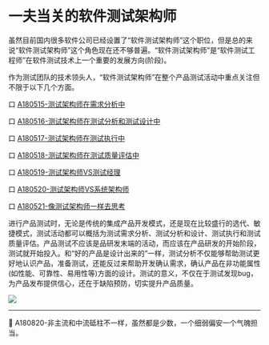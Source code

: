 
# 一夫当关的软件测试架构师

虽然目前国内很多软件公司已经设置了“软件测试架构师”这个职位，但是总的来说“软件测试架构师”这个角色现在还不够普遍。“软件测试架构师”是“软件测试工程师”在软件测试技术上一个重要的发展方向(阶段)。

作为测试团队的技术领头人，“软件测试架构师”在整个产品测试活动中重点关注但不限于以下几个方面。

口  [A180515-测试架构师在需求分析中](books/测试架构师在需求分析中.md)

口  [A180516-测试架构师在测试分析和测试设计中](books/测试架构师在测试分析和测试设计中.md)

口  [A180517-测试架构师在测试执行中](books/测试架构师在测试执行中.md)

口  [A180518-测试架构师在测试质量评估中](books/测试架构师在测试质量评估中.md)

口  [A180519-测试架构师VS测试经理](books/测试架构师VS测试经理.md)

口  [A180520-测试架构师VS系统架构师](books/测试架构师VS系统架构师.md)

口  [A180521-像测试架构师一样去思考](books/像测试架构师一样去思考.md)

进行产品测试时，无论是传统的集成产品开发模式，还是现在比较盛行的选代、敏捷模式，测试活动都可以概括为测试需求分析、测试分析和设计、测试执行和测试质量评估。产品测试不应该是品研发末端的活动，而应该在产品研发的开始阶段，测试就开始投入。和“好的产品是设计出来的”一样，测试分析不仅能够帮助测试更好地认识产品，准备测试，还能反过来帮助开发确认需求，确认产品在非功能属性(如性能、可靠性、易用性等)方面的设计。测试的意义，不仅在于测试发现bug，为产品发布提供信心，还在于缺陷预防，切实提升产品质量。

![](https://shen89s.github.io/resFiles/r2/打通任督.jpg)

* * *
:bell: A180820-非主流和中流砥柱不一样，虽然都是少数，一个细弱偏安一个气魄担当。
